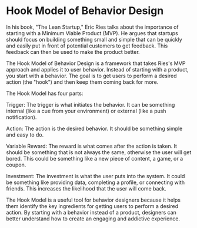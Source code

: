 # Hook Model of Behavior Design



In his book, "The Lean Startup," Eric Ries talks about the importance of starting with a Minimum Viable Product (MVP). He argues that startups should focus on building something small and simple that can be quickly and easily put in front of potential customers to get feedback. This feedback can then be used to make the product better.

The Hook Model of Behavior Design is a framework that takes Ries's MVP approach and applies it to user behavior. Instead of starting with a product, you start with a behavior. The goal is to get users to perform a desired action (the "hook") and then keep them coming back for more.

The Hook Model has four parts:

Trigger: The trigger is what initiates the behavior. It can be something internal (like a cue from your environment) or external (like a push notification).

Action: The action is the desired behavior. It should be something simple and easy to do.

Variable Reward: The reward is what comes after the action is taken. It should be something that is not always the same, otherwise the user will get bored. This could be something like a new piece of content, a game, or a coupon.

Investment: The investment is what the user puts into the system. It could be something like providing data, completing a profile, or connecting with friends. This increases the likelihood that the user will come back.

The Hook Model is a useful tool for behavior designers because it helps them identify the key ingredients for getting users to perform a desired action. By starting with a behavior instead of a product, designers can better understand how to create an engaging and addictive experience.
